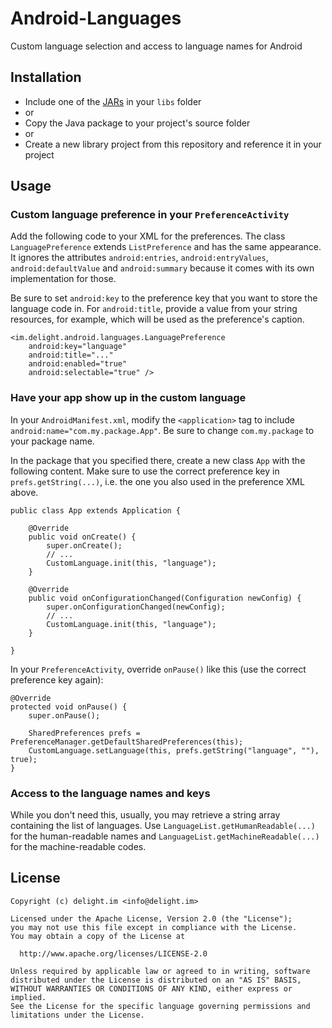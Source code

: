 # Android-Languages

Custom language selection and access to language names for Android

## Installation

 * Include one of the [JARs](JARs) in your `libs` folder
 * or
 * Copy the Java package to your project's source folder
 * or
 * Create a new library project from this repository and reference it in your project

## Usage

### Custom language preference in your `PreferenceActivity`

Add the following code to your XML for the preferences. The class `LanguagePreference` extends `ListPreference` and has the same appearance. It ignores the attributes `android:entries`, `android:entryValues`, `android:defaultValue` and `android:summary` because it comes with its own implementation for those.

Be sure to set `android:key` to the preference key that you want to store the language code in. For `android:title`, provide a value from your string resources, for example, which will be used as the preference's caption.

```
<im.delight.android.languages.LanguagePreference
	android:key="language"
	android:title="..."
	android:enabled="true"
	android:selectable="true" />
```

### Have your app show up in the custom language

In your `AndroidManifest.xml`, modify the `<application>` tag to include `android:name="com.my.package.App"`. Be sure to change `com.my.package` to your package name.

In the package that you specified there, create a new class `App` with the following content. Make sure to use the correct preference key in `prefs.getString(...)`, i.e. the one you also used in the preference XML above.

```
public class App extends Application {
	
	@Override
	public void onCreate() {
		super.onCreate();
		// ...
		CustomLanguage.init(this, "language");
	}

	@Override
	public void onConfigurationChanged(Configuration newConfig) {
		super.onConfigurationChanged(newConfig);
		// ...
		CustomLanguage.init(this, "language");
	}

}
```

In your `PreferenceActivity`, override `onPause()` like this (use the correct preference key again):

```
@Override
protected void onPause() {
	super.onPause();
	
	SharedPreferences prefs = PreferenceManager.getDefaultSharedPreferences(this);
	CustomLanguage.setLanguage(this, prefs.getString("language", ""), true);
}
```

### Access to the language names and keys

While you don't need this, usually, you may retrieve a string array containing the list of languages. Use `LanguageList.getHumanReadable(...)` for the human-readable names and `LanguageList.getMachineReadable(...)` for the machine-readable codes.

## License

```
Copyright (c) delight.im <info@delight.im>

Licensed under the Apache License, Version 2.0 (the "License");
you may not use this file except in compliance with the License.
You may obtain a copy of the License at

  http://www.apache.org/licenses/LICENSE-2.0

Unless required by applicable law or agreed to in writing, software
distributed under the License is distributed on an "AS IS" BASIS,
WITHOUT WARRANTIES OR CONDITIONS OF ANY KIND, either express or implied.
See the License for the specific language governing permissions and
limitations under the License.
```